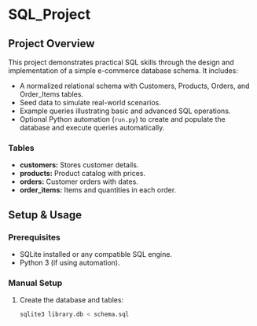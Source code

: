 # SQL_Project

## Project Overview

This project demonstrates practical SQL skills through the design and implementation of a simple e-commerce database schema. It includes:

- A normalized relational schema with Customers, Products, Orders, and Order_Items tables.
- Seed data to simulate real-world scenarios.
- Example queries illustrating basic and advanced SQL operations.
- Optional Python automation (`run.py`) to create and populate the database and execute queries automatically.


### Tables

- **customers:** Stores customer details.
- **products:** Product catalog with prices.
- **orders:** Customer orders with dates.
- **order_items:** Items and quantities in each order.

## Setup & Usage

### Prerequisites

- SQLite installed or any compatible SQL engine.
- Python 3 (if using automation).

### Manual Setup

1. Create the database and tables:

   ```bash
   sqlite3 library.db < schema.sql
